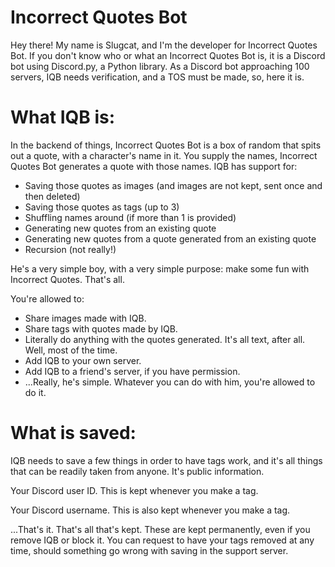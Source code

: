 # Incorrect Quotes Bot
Hey there! My name is Slugcat, and I'm the developer for Incorrect Quotes Bot.
If you don't know who or what an Incorrect Quotes Bot is, it is a Discord bot using Discord.py, a Python library.
As a Discord bot approaching 100 servers, IQB needs verification, and a TOS must be made, so, here it is.

# What IQB is:
In the backend of things, Incorrect Quotes Bot is a box of random that spits out a quote, with a character's name in it. You supply the names, Incorrect Quotes Bot generates a quote with those names.
IQB has support for:
- Saving those quotes as images (and images are not kept, sent once and then deleted)
- Saving those quotes as tags (up to 3)
- Shuffling names around (if more than 1 is provided)
- Generating new quotes from an existing quote
- Generating new quotes from a quote generated from an existing quote
- Recursion (not really!)

He's a very simple boy, with a very simple purpose: make some fun with Incorrect Quotes. That's all.

You're allowed to:
- Share images made with IQB.
- Share tags with quotes made by IQB.
- Literally do anything with the quotes generated. It's all text, after all. Well, most of the time.
- Add IQB to your own server.
- Add IQB to a friend's server, if you have permission.
- ...Really, he's simple. Whatever you can do with him, you're allowed to do it.

# What is saved:
IQB needs to save a few things in order to have tags work, and it's all things that can be readily taken from anyone. It's public information.

Your Discord user ID. This is kept whenever you make a tag.

Your Discord username. This is also kept whenever you make a tag.

...That's it. That's all that's kept. These are kept permanently, even if you remove IQB or block it. You can request to have your tags removed at any time, should something go wrong with saving in the support server.
